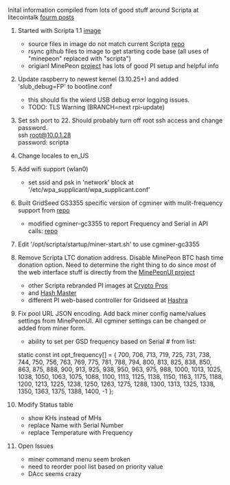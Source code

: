 Inital information compiled from lots of good stuff around Scripta at litecointalk
[fourm posts](https://litecointalk.org/index.php?topic=9908.msg143787#msg143787)

1. Started with Scripta 1.1 [image](http://www.lateralfactory.com/download.php?file=scripta-1_1.tgz)
    * source files in image do not match current Scripta [repo](https://github.com/scriptamining/scripta.git)  
    * rsync github files to image to get starting code base (all uses of "minepeon" replaced with "scripta")
    * origianl MinePeon [project](http://minepeon.com/index.php/Main_Page) has lots of good PI setup and helpful info
    
2. Update raspberry to newest kernel (3.10.25+) and added 'slub_debug=FP' to bootline.conf
    * this should fix the wierd USB debug error logging issues.   
    * TODO: TLS Warning (BRANCH=next rpi-update)  

3. Set ssh port to 22.  Should probably turn off root ssh access and change password.  
    ssh root@10.0.1.28  
    password: scripta  
    
4. Change locales to en_US

5. Add wifi support (wlan0)
    * set ssid and psk in 'network' block at '/etc/wpa_supplicant/wpa_supplicant.conf'

6. Built GridSeed GS3355 specific version of cgminer with mulit-frequency support from [repo](https://github.com/girnyau/cgminer-gc3355)
    * modified cgminer-gc3355 to report Frequency and Serial in API calls: [repo](https://github.com/mox235/cgminer-gc3355)

7. Edit '/opt/scripta/startup/miner-start.sh' to use cgminer-gc3355

8. Remove Scripta LTC donation address.  Disable MinePeon BTC hash time donation option.  Need to determine the right thing to do since _most_ of the web interface stuff is directly from the [MinePeonUI project](https://github.com/MineForeman/zArchive-MinePeonWebUI.git)
    * other Scripta rebranded PI images at [Crypto Pros](http://www.cryptopros.com/2014/03/gridseed-dual-miner-first-look-amazing.html) 
    * and [Hash Master](https://hash-master.com/blog/using-your-raspberry-pi-as-a-gridseed-mining-controller/)
    * different PI web-based controller for Gridseed at [Hashra](https://github.com/HASHRA)

9. Fix pool URL JSON encoding.  Add back miner config name/values settings from MinePeonUI.  All cgminer settings can be changed or added from miner form. 
    * ability to set per GSD frequency based on Serial # from list: 

    static const int opt_frequency[] = {
        700,  706,  713,  719,  725,  731,  738,  744,
        750,  756,  763,  769,  775,  781,  788,  794,
        800,  813,  825,  838,  850,  863,  875,  888,
        900,  913,  925,  938,  950,  963,  975,  988,
       1000, 1013, 1025, 1038, 1050, 1063, 1075, 1088,
       1100, 1113, 1125, 1138, 1150, 1163, 1175, 1188,
       1200, 1213, 1225, 1238, 1250, 1263, 1275, 1288,
       1300, 1313, 1325, 1338, 1350, 1363, 1375, 1388,
       1400,
         -1
    };

10. Modify Status table
    * show KHs instead of MHs
    * replace Name with Serial Number
    * replace Temperature with Frequency
    
11. Open Issues
    * miner command menu seem broken   
    * need to reorder pool list based on priority value
    * DAcc seems crazy

